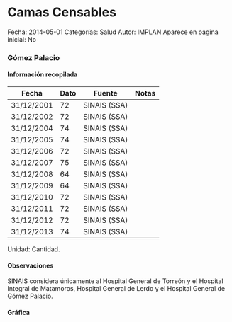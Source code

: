 Camas Censables
=====

Fecha: 2014-05-01
Categorías: Salud
Autor: IMPLAN
Aparece en pagina inicial: No

### Gómez Palacio

<!-- break -->

#### Información recopilada

<table class="table table-hover table-bordered matriz">
  <thead>
    <tr><th>Fecha</th><th>Dato</th><th>Fuente</th><th>Notas</th></tr>
  </thead>
  <tbody>
    <tr><td class="centrado">31/12/2001</td><td class="derecha">72</td><td>SINAIS (SSA)</td><td></td></tr>
    <tr><td class="centrado">31/12/2002</td><td class="derecha">72</td><td>SINAIS (SSA)</td><td></td></tr>
    <tr><td class="centrado">31/12/2004</td><td class="derecha">74</td><td>SINAIS (SSA)</td><td></td></tr>
    <tr><td class="centrado">31/12/2005</td><td class="derecha">74</td><td>SINAIS (SSA)</td><td></td></tr>
    <tr><td class="centrado">31/12/2006</td><td class="derecha">72</td><td>SINAIS (SSA)</td><td></td></tr>
    <tr><td class="centrado">31/12/2007</td><td class="derecha">75</td><td>SINAIS (SSA)</td><td></td></tr>
    <tr><td class="centrado">31/12/2008</td><td class="derecha">64</td><td>SINAIS (SSA)</td><td></td></tr>
    <tr><td class="centrado">31/12/2009</td><td class="derecha">64</td><td>SINAIS (SSA)</td><td></td></tr>
    <tr><td class="centrado">31/12/2010</td><td class="derecha">72</td><td>SINAIS (SSA)</td><td></td></tr>
    <tr><td class="centrado">31/12/2011</td><td class="derecha">72</td><td>SINAIS (SSA)</td><td></td></tr>
    <tr><td class="centrado">31/12/2012</td><td class="derecha">72</td><td>SINAIS (SSA)</td><td></td></tr>
    <tr><td class="centrado">31/12/2013</td><td class="derecha">74</td><td>SINAIS (SSA)</td><td></td></tr>
  </tbody>
</table>

Unidad: Cantidad.

#### Observaciones

SINAIS considera únicamente al Hospital General de Torreón y el Hospital Integral de Matamoros, Hospital General de Lerdo y el Hospital General de Gómez Palacio.

#### Gráfica

<div id="Morrisegozexrd" class="grafica"></div>
  <script>
  new Morris.Line({
    element: 'Morrisegozexrd',
    data: [
      { fecha: '2001-12-31', dato: 72 },
      { fecha: '2002-12-31', dato: 72 },
      { fecha: '2004-12-31', dato: 74 },
      { fecha: '2005-12-31', dato: 74 },
      { fecha: '2006-12-31', dato: 72 },
      { fecha: '2007-12-31', dato: 75 },
      { fecha: '2008-12-31', dato: 64 },
      { fecha: '2009-12-31', dato: 64 },
      { fecha: '2010-12-31', dato: 72 },
      { fecha: '2011-12-31', dato: 72 },
      { fecha: '2012-12-31', dato: 72 },
      { fecha: '2013-12-31', dato: 74 }
    ],
    xkey: 'fecha',
    ykeys: ['dato'],
    labels: ['Dato'],
    lineColors: ['#FF5B02'],
    xLabelFormat: function(d) {
      return d.getDate()+'/'+(d.getMonth()+1)+'/'+d.getFullYear();
    },
    dateFormat: function (ts) {
      var d = new Date(ts);
      return d.getDate() + '/' + (d.getMonth() + 1) + '/' + d.getFullYear();
    }
  });
  </script>
